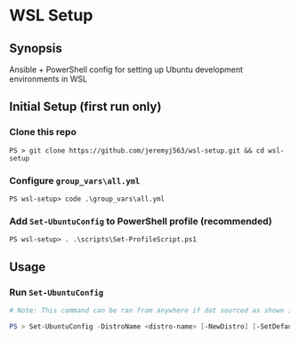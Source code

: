 # WSL Setup

## Synopsis

Ansible + PowerShell config for setting up Ubuntu development environments in WSL

## Initial Setup (first run only)

### Clone this repo

```
PS > git clone https://github.com/jeremyj563/wsl-setup.git && cd wsl-setup
```

### Configure `group_vars\all.yml`

```
PS wsl-setup> code .\group_vars\all.yml
```

### Add `Set-UbuntuConfig` to PowerShell profile (recommended)

```
PS wsl-setup> . .\scripts\Set-ProfileScript.ps1
```

## Usage

### Run `Set-UbuntuConfig`

```ps1
# Note: This command can be ran from anywhere if dot sourced as shown in initial setup

PS > Set-UbuntuConfig -DistroName <distro-name> [-NewDistro] [-SetDefault]
```
